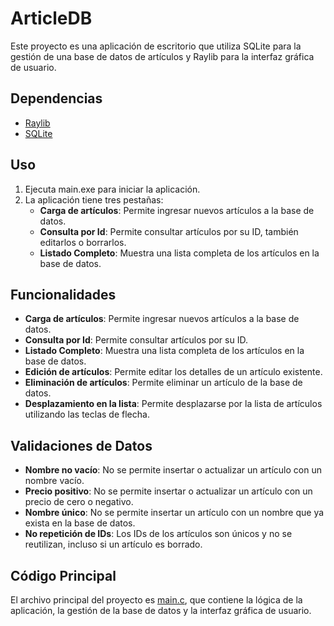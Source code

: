 # ArticleDB

Este proyecto es una aplicación de escritorio que utiliza SQLite para la gestión de una base de datos de artículos y Raylib para la interfaz gráfica de usuario.

## Dependencias

- [Raylib](https://www.raylib.com/)
- [SQLite](https://www.sqlite.org/)

## Uso

1. Ejecuta main.exe para iniciar la aplicación.
2. La aplicación tiene tres pestañas:
    - **Carga de artículos**: Permite ingresar nuevos artículos a la base de datos.
    - **Consulta por Id**: Permite consultar artículos por su ID, también editarlos o borrarlos.
    - **Listado Completo**: Muestra una lista completa de los artículos en la base de datos.

## Funcionalidades

- **Carga de artículos**: Permite ingresar nuevos artículos a la base de datos.
- **Consulta por Id**: Permite consultar artículos por su ID.
- **Listado Completo**: Muestra una lista completa de los artículos en la base de datos.
- **Edición de artículos**: Permite editar los detalles de un artículo existente.
- **Eliminación de artículos**: Permite eliminar un artículo de la base de datos.
- **Desplazamiento en la lista**: Permite desplazarse por la lista de artículos utilizando las teclas de flecha.

## Validaciones de Datos

- **Nombre no vacío**: No se permite insertar o actualizar un artículo con un nombre vacío.
- **Precio positivo**: No se permite insertar o actualizar un artículo con un precio de cero o negativo.
- **Nombre único**: No se permite insertar un artículo con un nombre que ya exista en la base de datos.
- **No repetición de IDs**: Los IDs de los artículos son únicos y no se reutilizan, incluso si un artículo es borrado.

## Código Principal

El archivo principal del proyecto es [main.c](main.c), que contiene la lógica de la aplicación, la gestión de la base de datos y la interfaz gráfica de usuario.






